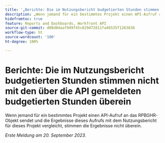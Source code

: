 ```yaml
---
title: '„Berichte: Die im Nutzungsbericht budgetierten Stunden stimmen nicht mit den über die API gemeldeten budgetierten Stunden überein'
description: „Wenn jemand für ein bestimmtes Projekt einen API-Aufruf an das RPBGHR-Objekt sendet und die Ergebnisse dieses Aufrufs mit dem Nutzungsbericht für dieses Projekt vergleicht, stimmen die Ergebnisse nicht überein. „
hidefromtoc: true
feature: Reports and Dashboards, Workfront API
source-git-commit: d08d0daaf949f45c829d72811fa46535f1263638
workflow-type: ht
source-wordcount: '100'
ht-degree: 100%

---
```



# Berichte: Die im Nutzungsbericht budgetierten Stunden stimmen nicht mit den über die API gemeldeten budgetierten Stunden überein

Wenn jemand für ein bestimmtes Projekt einen API-Aufruf an das RPBGHR-Objekt sendet und die Ergebnisse dieses Aufrufs mit dem Nutzungsbericht für dieses Projekt vergleicht, stimmen die Ergebnisse nicht überein.

_Erste Meldung am 20. September 2023._
